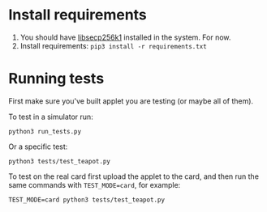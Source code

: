 # Install requirements

1. You should have [libsecp256k1](https://github.com/bitcoin-core/secp256k1) installed in the system. For now.
2. Install requirements: `pip3 install -r requirements.txt`

# Running tests

First make sure you've built applet you are testing (or maybe all of them).

To test in a simulator run:

```
python3 run_tests.py
```

Or a specific test:

```
python3 tests/test_teapot.py
```

To test on the real card first upload the applet to the card, and then run the same commands with `TEST_MODE=card`, for example:

```
TEST_MODE=card python3 tests/test_teapot.py
```
